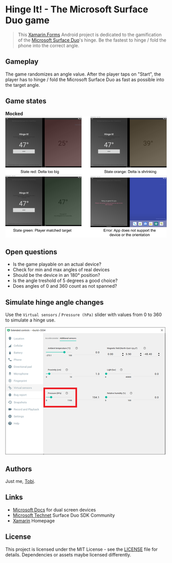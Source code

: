 # Hinge It! - The Microsoft Surface Duo game
> This [Xamarin.Forms](https://dotnet.microsoft.com/apps/xamarin) Android project is dedicated to the gamification of the [Microsoft Surface Duo](https://www.microsoft.com/en-us/surface/devices/surface-duo)'s hinge. Be the fastest to hinge / fold the phone into the correct angle.

## Gameplay
The game randomizes an angle value. After the player taps on "Start", the player has to hinge / fold the Microsoft Surface Duo as fast as possible into the target angle.

## Game states

**Mocked**
![Summary](docs/summary.png)

## Open questions
- Is the game playable on an actual device?
- Check for min and max angles of real devices
- Should be the device in an 180° position?
- Is the angle treshold of 5 degrees a good choice?
- Does angles of 0 and 360 count as not spanned?

## Simulate hinge angle changes
Use the `Virtual sensors` / `Pressure (hPa)` slider with values from 0 to 360 to simulate a hinge use.

![Hinge value](docs/sensor.PNG)

## Authors
Just me, [Tobi]([https://tscholze.github.io).

## Links
- [Microsoft Docs](https://docs.microsoft.com/en-us/dual-screen/android/get-duo-sdk?tabs=java) for dual screen devices
- [Microsoft Technet](https://techcommunity.microsoft.com/t5/surface-duo-sdk/bd-p/SurfaceDuoSDK) Surface Duo SDK Community
- [Xamarin](https://dotnet.microsoft.com/apps/xamarin) Homepage

## License
This project is licensed under the MIT License - see the [LICENSE](LICENSE) file for details.
Dependencies or assets maybe licensed differently.
